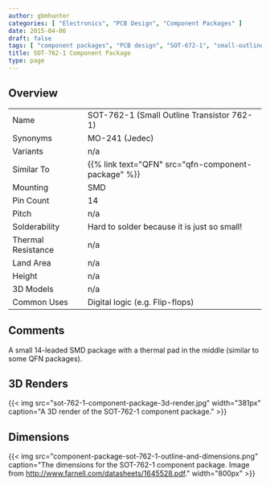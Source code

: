 ```yaml
---
author: gbmhunter
categories: [ "Electronics", "PCB Design", "Component Packages" ]
date: 2015-04-06
draft: false
tags: [ "component packages", "PCB design", "SOT-672-1", "small-outline", "transistor", "MO-241" ]
title: SOT-762-1 Component Package
type: page
---
```


## Overview

<table>
<tbody >
<tr >
<td >Name</td>
<td >SOT-762-1 (Small Outline Transistor 762-1)
</td>
</tr>
<tr >

<td >Synonyms
</td>

<td >MO-241 (Jedec)


</td>
</tr>
<tr >

<td >Variants
</td>

<td >n/a
</td>
</tr>
<tr>
<td>Similar To</td>
<td>{{% link text="QFN" src="qfn-component-package" %}}</td>
</tr>
<tr >

<td >Mounting
</td>

<td >SMD
</td>
</tr>
<tr >

<td >Pin Count
</td>

<td >14
</td>
</tr>
<tr >

<td >Pitch
</td>

<td >n/a
</td>
</tr>
<tr >

<td >Solderability
</td>

<td >Hard to solder because it is just so small!
</td>
</tr>
<tr >

<td >Thermal Resistance
</td>

<td >n/a
</td>
</tr>
<tr >

<td >Land Area
</td>

<td >n/a
</td>
</tr>
<tr >

<td >Height
</td>

<td >n/a
</td>
</tr>
<tr >

<td >3D Models
</td>

<td >n/a
</td>
</tr>
<tr >

<td >Common Uses
</td>

<td >Digital logic (e.g. Flip-flops)


</td>
</tr>
</tbody>
</table>

## Comments

A small 14-leaded SMD package with a thermal pad in the middle (similar to some QFN packages).

## 3D Renders

{{< img src="sot-762-1-component-package-3d-render.jpg" width="381px" caption="A 3D render of the SOT-762-1 component package."  >}}

## Dimensions

{{< img src="component-package-sot-762-1-outline-and-dimensions.png" caption="The dimensions for the SOT-762-1 component package. Image from http://www.farnell.com/datasheets/1645528.pdf."  width="800px" >}}
